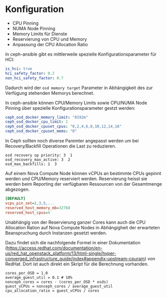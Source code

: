 # Konfiguration

* CPU Pinning <!-- .element: class="fragment" -->
* NUMA Node Pinning <!-- .element: class="fragment" -->
* Memory Limits für Dienste <!-- .element: class="fragment" -->
* Reservierung von CPU und Memory <!-- .element: class="fragment" -->
* Anpassung der CPU Allocation Ratio <!-- .element: class="fragment" -->

<!-- Note -->
In ceph-ansible gibt es mittlerweile spezielle Konfigurationsparameter für HCI:

```yaml
is_hci: true
hci_safety_factor: 0.2
non_hci_safety_factor: 0.7
```

Dadurch wird der ``osd memory target`` Parameter in Abhängigkeit des zur Verfügung stehenden Memorys berechnet.

In ceph-ansible können CPU/Memory Limits sowie CPU/NUMA Node Pinning über spezielle Konfigurationsparameter gestzt werden:

```yaml
ceph_osd_docker_memory_limit: "8192m"
ceph_osd_docker_cpu_limit: 1
ceph_osd_docker_cpuset_cpus: "0,2,4,6,8,10,12,14,16"
ceph_osd_docker_cpuset_mems: "0"
```

In Ceph sollten noch diverse Paremter angepasst werden um bei Recovery/Backfill Operationen die Last zu reduzieren.

```
osd recovery op priority: 3  1
osd_recovery_max_active: 3  2
osd_max_backfills: 1  3
```

Auf einem Nova Compute Node können vCPUs an bestimmte CPUs gepinnt werden und CPU/Memory reserviert werden. Reservierung heisst sie werden
beim Reporting der verfügbaren Ressourcen von der Gesamtmenge abgezogen.

```ini
[DEFAULT]
vcpu_pin_set=1,3,5,...
reserved_host_memory_mb=32768
reserved_host_cpus=4
````

Unabhängig von der Reservierung ganzer Cores kann auch die CPU Allocation Ration auf Nova Compute Nodes in Abhängigheit
der erwarteten Beanspruchung durch Instanzen gesetzt werden.

Dazu findet sich die nachfolgende Formel in einer Dokumentation
(https://access.redhat.com/documentation/en-us/red_hat_openstack_platform/13/html-single/hyper-converged_infrastructure_guide/index#appendix-upstream-cpuram)
von RedHat. Dort ist auch direkt ein Skript für die Berechnung vorhanden.

```
cores_per_OSD = 1.0
average_guest_util = 0.1 # 10%
nonceph_cores = cores - (cores_per_OSD * osds)
guest_vCPUs = nonceph_cores / average_guest_util
cpu_allocation_ratio = guest_vCPUs / cores
```
